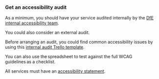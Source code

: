 ### Get an accessibility audit

As a minimum, you should have your service audited internally by the [DfE internal accessibility team](mailto:accessibility.support@education.gov.uk). 

You could also consider an external audit. 

Before arranging an audit, you could find common accessibility issues by using this [internal audit Trello template](https://gist.github.com/tvararu/8752e3ec5446bfafa9224db958b48e79). 

You can also use the spreadsheet to test against the full WCAG guidelines as a checklist. 

All services must have an [accessibility statement](https://design.education.gov.uk/accessibility/accessibility-statements). 